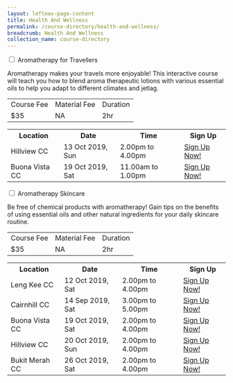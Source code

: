 ```yaml
---
layout: leftnav-page-content
title: Health And Wellness
permalink: /course-directory/health-and-wellness/
breadcrumb: Health And Wellness
collection_name: course-directory
---
```


<div class="courseAccordion">
	<div class="row">
	  <div class="col">
		<div class="tabs">
		  <div class="tab">
			<a name="aromatherapy-for-travellers"></a>  
			<input type="checkbox" id="chck1">
			<label class="tab-label" for="chck1">Aromatherapy for Travellers</label>
			<div class="tab-content">
				<p>Aromatherapy makes your travels more enjoyable! This interactive course will teach you how to blend aroma therapeutic lotions with various essential oils to help you adapt to different climates and jetlag.</p>
			  	<div class="tbl-wrap"><table class="tbl">
				  <tr>
					<td class="tbl-subhdr">Course Fee</td>
					<td class="tbl-subhdr">Material Fee</td>
					<td class="tbl-subhdr">Duration</td>
				  </tr>
				  <tr>
					<td class="tbl-conval">$35</td>
					<td class="tbl-conval">NA</td>
					<td class="tbl-conval">2hr</td>
				  </tr>
				</table></div>
			</div>
        		<div class="tab-content">
			  	<div class="tbl-wrap"><table class="tbl">
				  <tr>
				    <th class="tbl-subhdr">Location</th>
				    <th class="tbl-subhdr">Date</th>
				    <th class="tbl-subhdr">Time</th>
				    <th class="tbl-subhdr">Sign Up</th>
				  </tr>
				  <tr>
				    <td class="tbl-conval">Hillview CC</td>
				    <td class="tbl-conval">13 Oct 2019, Sun</td>
				    <td class="tbl-conval">2.00pm to 4.00pm</td>
				    <td class="tbl-conval"><a href="https://www.onepa.sg/class/details/c026730534" target="_blank">Sign Up Now!</a></td>
				  </tr>
				  <tr>
				    <td class="tbl-conval">Buona Vista CC</td>
				    <td class="tbl-conval">19 Oct 2019, Sat</td>
				    <td class="tbl-conval">11.00am to 1.00pm</td>
				    <td class="tbl-conval"><a href="https://www.onepa.sg/class/details/c026725985" target="_blank">Sign Up Now!</a></td>
				  </tr>
				</table></div>
			</div>
		  </div>
		  <div class="tab">
			<a name="aromatherapy-skincare"></a>  
			<input type="checkbox" id="chck2">
			<label class="tab-label" for="chck2">Aromatherapy Skincare</label>
			<div class="tab-content">
				<p>Be free of chemical products with aromatherapy! Gain tips on the benefits of using essential oils and other natural ingredients for your daily skincare routine.</p>
			  	<div class="tbl-wrap"><table class="tbl">
				  <tr>
					<td class="tbl-subhdr">Course Fee</td>
					<td class="tbl-subhdr">Material Fee</td>
					<td class="tbl-subhdr">Duration</td>
				  </tr>
				  <tr>
					<td class="tbl-conval">$35</td>
					<td class="tbl-conval">NA</td>
					<td class="tbl-conval">2hr</td>
				  </tr>
				</table></div>
			</div>
        		<div class="tab-content">
			  	<div class="tbl-wrap"><table class="tbl">
				  <tr>
				    <th class="tbl-subhdr">Location</th>
				    <th class="tbl-subhdr">Date</th>
				    <th class="tbl-subhdr">Time</th>
				    <th class="tbl-subhdr">Sign Up</th>
				  </tr>
				  <tr>
				    <td class="tbl-conval">Leng Kee CC</td>
				    <td class="tbl-conval">12 Oct 2019, Sat</td>
				    <td class="tbl-conval">2.00pm to 4.00pm</td>
				    <td class="tbl-conval"><a href="https://www.onepa.sg/class/details/c026730722" target="_blank">Sign Up Now!</a></td>
				  </tr>
				  <tr>
				    <td class="tbl-conval">Cairnhill CC</td>
				    <td class="tbl-conval">14 Sep 2019, Sat</td>
				    <td class="tbl-conval">3.00pm to 5.00pm</td>
				    <td class="tbl-conval"><a href="https://www.onepa.sg/class/details/c026725571" target="_blank">Sign Up Now!</a></td>
				  </tr>
				  <tr>
				    <td class="tbl-conval">Buona Vista CC</td>
				    <td class="tbl-conval">19 Oct 2019, Sat</td>
				    <td class="tbl-conval">2.00pm to 4.00pm</td>
				    <td class="tbl-conval"><a href="https://www.onepa.sg/class/details/c026725989" target="_blank">Sign Up Now!</a></td>
				  </tr>
				  <tr>
				    <td class="tbl-conval">Hillview CC</td>
				    <td class="tbl-conval">20 Oct 2019, Sun</td>
				    <td class="tbl-conval">2.00pm to 4.00pm </td>
				    <td class="tbl-conval"><a href="https://www.onepa.sg/class/details/c026730542" target="_blank">Sign Up Now!</a></td>
				  </tr>
				  <tr>
				    <td class="tbl-conval">Bukit Merah CC</td>
				    <td class="tbl-conval">26 Oct 2019, Sat</td>
				    <td class="tbl-conval">2.00pm to 4.00pm </td>
				    <td class="tbl-conval"><a href="https://www.onepa.sg/class/details/c026725727" target="_blank">Sign Up Now!</a></td>
				  </tr>
				</table></div>
			</div>
		  </div>
		</div>
	  </div>	  
	</div>
  </div>

